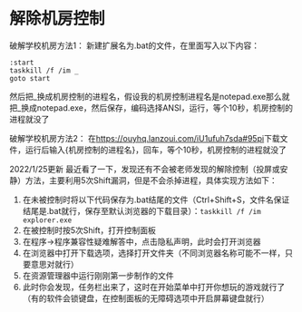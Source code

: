 # 解除机房控制
破解学校机房方法1：
新建扩展名为.bat的文件，在里面写入以下内容：
```
:start
taskkill /f /im _
goto start
```
然后把_换成机房控制的进程名，假设我的机房控制进程名是notepad.exe那么就把_换成notepad.exe，然后保存，编码选择ANSI，运行，等个10秒，机房控制的进程就没了


破解学校机房方法2：
在<https://ouyhq.lanzoui.com/iU1ufuh7sda#95pi>下载文件，运行后输入{机房控制的进程名}，回车，等个10秒，机房控制的进程就没了




2022/1/25更新
最近看了一下，发现还有不会被老师发现的解除控制（投屏或安静）方法，主要利用5次Shift漏洞，但是不会杀掉进程，具体实现方法如下：<br/>
1. 在未被控制时将以下代码保存为.bat结尾的文件（Ctrl+Shift+S，文件名保证结尾是.bat就行，保存至默认浏览器的下载目录）：```taskkill /f /im explorer.exe```
2. 在被控制时按5次Shift，打开控制面板
3. 在程序->程序兼容性疑难解答中，点击隐私声明，此时会打开浏览器
4. 在浏览器中打开下载选项，选择打开文件夹（不同浏览器名称可能不一样，只要意思对就行）
5. 在资源管理器中运行刚刚第一步制作的文件
6. 此时你会发现，任务栏出来了，这时在开始菜单中打开你想玩的游戏就行了（有的软件会锁键盘，在控制面板的无障碍选项中开启屏幕键盘就行）
